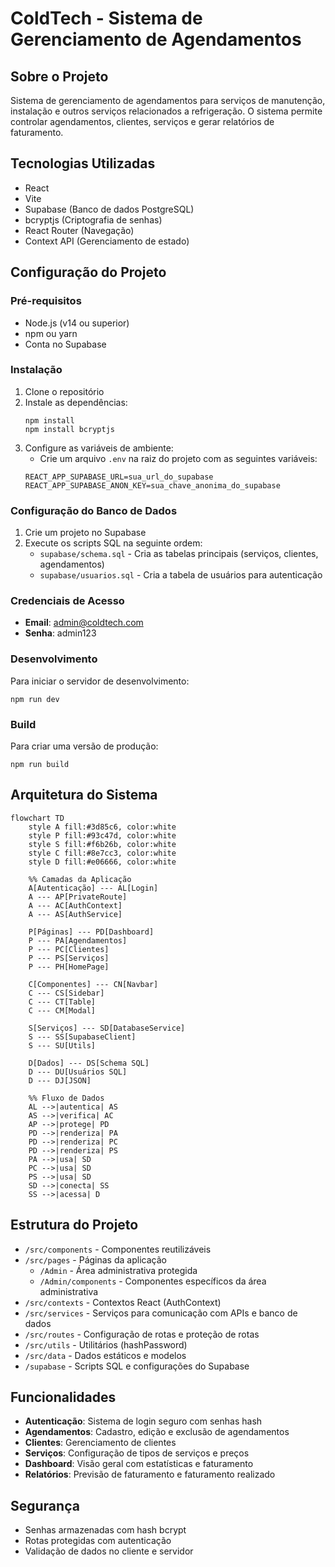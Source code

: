 # ColdTech - Sistema de Gerenciamento de Agendamentos

## Sobre o Projeto

Sistema de gerenciamento de agendamentos para serviços de manutenção, instalação e outros serviços relacionados a refrigeração. O sistema permite controlar agendamentos, clientes, serviços e gerar relatórios de faturamento.

## Tecnologias Utilizadas

- React 
- Vite
- Supabase (Banco de dados PostgreSQL)
- bcryptjs (Criptografia de senhas)
- React Router (Navegação)
- Context API (Gerenciamento de estado)

## Configuração do Projeto

### Pré-requisitos

- Node.js (v14 ou superior)
- npm ou yarn
- Conta no Supabase

### Instalação

1. Clone o repositório
2. Instale as dependências:
   ```
   npm install
   npm install bcryptjs
   ```
3. Configure as variáveis de ambiente:
   - Crie um arquivo `.env` na raiz do projeto com as seguintes variáveis:
   ```
   REACT_APP_SUPABASE_URL=sua_url_do_supabase
   REACT_APP_SUPABASE_ANON_KEY=sua_chave_anonima_do_supabase
   ```

### Configuração do Banco de Dados

1. Crie um projeto no Supabase
2. Execute os scripts SQL na seguinte ordem:
   - `supabase/schema.sql` - Cria as tabelas principais (serviços, clientes, agendamentos)
   - `supabase/usuarios.sql` - Cria a tabela de usuários para autenticação

### Credenciais de Acesso

- **Email**: admin@coldtech.com
- **Senha**: admin123

### Desenvolvimento

Para iniciar o servidor de desenvolvimento:

```
npm run dev
```

### Build

Para criar uma versão de produção:

```
npm run build
```

## Arquitetura do Sistema

```mermaid
flowchart TD
    style A fill:#3d85c6, color:white
    style P fill:#93c47d, color:white
    style S fill:#f6b26b, color:white
    style C fill:#8e7cc3, color:white
    style D fill:#e06666, color:white

    %% Camadas da Aplicação
    A[Autenticação] --- AL[Login]
    A --- AP[PrivateRoute]
    A --- AC[AuthContext]
    A --- AS[AuthService]

    P[Páginas] --- PD[Dashboard]
    P --- PA[Agendamentos]
    P --- PC[Clientes]
    P --- PS[Serviços]
    P --- PH[HomePage]

    C[Componentes] --- CN[Navbar]
    C --- CS[Sidebar]
    C --- CT[Table]
    C --- CM[Modal]

    S[Serviços] --- SD[DatabaseService]
    S --- SS[SupabaseClient]
    S --- SU[Utils]

    D[Dados] --- DS[Schema SQL]
    D --- DU[Usuários SQL]
    D --- DJ[JSON]

    %% Fluxo de Dados
    AL -->|autentica| AS
    AS -->|verifica| AC
    AP -->|protege| PD
    PD -->|renderiza| PA
    PD -->|renderiza| PC
    PD -->|renderiza| PS
    PA -->|usa| SD
    PC -->|usa| SD
    PS -->|usa| SD
    SD -->|conecta| SS
    SS -->|acessa| D
```

## Estrutura do Projeto

- `/src/components` - Componentes reutilizáveis
- `/src/pages` - Páginas da aplicação
  - `/Admin` - Área administrativa protegida
  - `/Admin/components` - Componentes específicos da área administrativa
- `/src/contexts` - Contextos React (AuthContext)
- `/src/services` - Serviços para comunicação com APIs e banco de dados
- `/src/routes` - Configuração de rotas e proteção de rotas
- `/src/utils` - Utilitários (hashPassword)
- `/src/data` - Dados estáticos e modelos
- `/supabase` - Scripts SQL e configurações do Supabase

## Funcionalidades

- **Autenticação**: Sistema de login seguro com senhas hash
- **Agendamentos**: Cadastro, edição e exclusão de agendamentos
- **Clientes**: Gerenciamento de clientes
- **Serviços**: Configuração de tipos de serviços e preços
- **Dashboard**: Visão geral com estatísticas e faturamento
- **Relatórios**: Previsão de faturamento e faturamento realizado

## Segurança

- Senhas armazenadas com hash bcrypt
- Rotas protegidas com autenticação
- Validação de dados no cliente e servidor